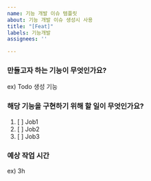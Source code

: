 ```yaml
---
name: 기능 개발 이슈 템플릿
about: 기능 개발 이슈 생성시 사용
title: "[Feat]"
labels: 기능개발
assignees: ''

---
```


### 만들고자 하는 기능이 무엇인가요?
 ex) Todo 생성 기능

 ### 해당 기능을 구현하기 위해 할 일이 무엇인가요?
 1. [ ] Job1
 2. [ ] Job2
 3. [ ] Job3

 ### 예상 작업 시간
 ex) 3h
